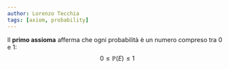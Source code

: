 ```yaml
---
author: Lorenzo Tecchia
tags: [axiom, probability]
---
```

Il **primo assioma** afferma che ogni probabilità è un numero compreso tra $0$ e $1$: $$0\leq \mathbb{P}(E)\leq 1$$
